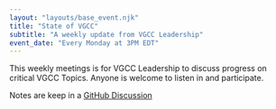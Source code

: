 ```yaml
---
layout: "layouts/base_event.njk"
title: "State of VGCC"
subtitle: "A weekly update from VGCC Leadership"
event_date: "Every Monday at 3PM EDT"
---
```


This weekly meetings is for VGCC Leadership to discuss progress on critical VGCC Topics. Anyone is welcome to listen in and participate.

Notes are keep in a [GitHub Discussion](https://github.com/vgcc-ops/bizops/discussions/27)

